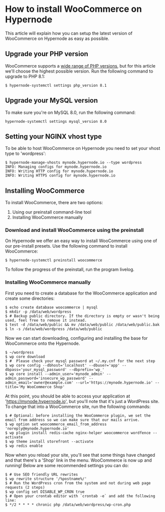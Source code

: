 <!-- source: https://support.hypernode.com/en/support/solutions/articles/48001213397-how-to-install-woocommerce-on-hypernode/ -->

# How to install WooCommerce on Hypernode

This article will explain how you can setup the latest version of WooCommerce on Hypernode as easy as possible.

## Upgrade your PHP version

WooCommerce supports a [wide range of PHP versions](https://woocommerce.com/document/server-requirements/), but for this article we'll choose the highest possible version. Run the following command to upgrade to PHP 8.1:

```console
$ hypernode-systemctl settings php_version 8.1
```

## Upgrade your MySQL version

To make sure you're on MySQL 8.0, run the following command:

```console
hypernode-systemctl settings mysql_version 8.0
```

## Setting your NGINX vhost type

To be able to host WooCommerce on Hypernode you need to set your vhost type to 'wordpress':

```console
$ hypernode-manage-vhosts mynode.hypernode.io --type wordpress
INFO: Managing configs for mynode.hypernode.io
INFO: Writing HTTP config for mynode.hypernode.io
INFO: Writing HTTPS config for mynode.hypernode.io
```

## Installing WooCommerce

To install WooCommerce, there are two options:

1. Using our preinstall command-line tool
1. Installing WooCommerce manually

### Download and install WooCommerce using the preinstall

On Hypernode we offer an easy way to install WooCommerce using one of our pre-install presets. Use the following command to install WooCommerce:

```console
$ hypernode-systemctl preinstall woocommerce
```

To follow the progress of the preinstall, run the program livelog.

### Installing WooCommerce manually

First you need to create a database for the WooCommerce application and create some directories:

```console
$ echo create database woocommerce | mysql
$ mkdir -p /data/web/wordpress
$ # Backup public directory. If the directory is empty or wasn't being used, feel free to remove it instead.
$ test -d /data/web/public && mv /data/web/public /data/web/public.bak
$ ln -s /data/web/wordpress /data/web/public
```

Now we can start downloading, configuring and installing the base for WooCommerce onto the Hypernode.

```console
$ ~/wordpress
$ wp core download
$ #  Please check your mysql password at ~/.my.cnf for the next step
$ wp core config --dbhost='localhost' --dbuser='app' --dbpass='your_mysql_password' --dbprefix='wp_'
$ wp core install --admin_user='mynode_admin' --admin_password='insecure_wp_password' --admin_email='owner@example.com' --url='https://mynode.hypernode.io' --title='My WooCommerce Shop'
```

At this point, you should be able to access your application at '<https://mynode.hypernode.io>', but you'll note that it's just a WordPress site. To change that into a WooCommerce site, run the following commands:

```console
$ # Optional: before installing the WooCommerce plugin, we set the email from address so we can make sure that our mails arrive.
$ wp option set woocommerce_email_from_address 'noreply@mynode.hypernode.io'
$ wp plugin install redis-cache nginx-helper woocommerce wordfence --activate
$ wp theme install storefront --activate
$ wp redis enable
```

Now when you reload your site, you'll see that some things have changed and that there's a 'Shop' link in the menu. WooCommerce is now up and running! Below are some recommended settings you can do:

```console
$ # Use SEO friendly URL rewrites
$ wp rewrite structure '/%postname%/'
$ # Run the WordPress cron from the system and not during web page requests (2 steps)
$ wp config set DISABLE_WP_CRON true
$ # Open your crontab editor with `crontab -e` and add the following line:
$ */2 * * * * chronic php /data/web/wordpress/wp-cron.php
```
